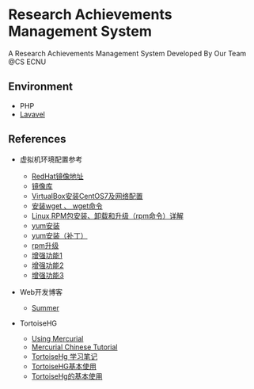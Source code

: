 # Research Achievements Management System
A Research Achievements Management System Developed By Our Team @CS ECNU

## Environment
- PHP
- [Lavavel](https://laravel.com/docs/7.x)



## References
- 虚拟机环境配置参考
  - [RedHat镜像地址](https://www.cnblogs.com/qingbai/p/12020581.html)
  - [镜像库](http://mirrors.163.com/centos/7.8.2003/os/x86_64/Packages/)
  - [VirtualBox安装CentOS7及网络配置](https://blog.csdn.net/xlyrh/article/details/104924101)
  - [安装wget 、 wget命令](https://blog.csdn.net/zanbin169/article/details/12871943)
  - [Linux RPM包安装、卸载和升级（rpm命令）详解](http://c.biancheng.net/view/2872.html)
  - [yum安装](https://blog.csdn.net/genaro26/article/details/93979591)
  - [yum安装（补丁）](https://blog.csdn.net/yqj234/article/details/83374665)
  - [rpm升级](https://www.cnblogs.com/ontoweb-zp/p/9268008.html)
  - [增强功能1](http://download.virtualbox.org/virtualbox)
  - [增强功能2](https://www.jb51.net/article/115159.htm)
  - [增强功能3](https://jingyan.baidu.com/article/d2b1d102cf998b5c7f37d442.html)


- Web开发博客
  - [Summer](https://learnku.com/users/1)
- TortoiseHG
  - [Using Mercurial](http://irtfweb.ifa.hawaii.edu/~lockhart/hg.html#Getting_an_Existing_Repository_Cloning)
  - [Mercurial Chinese Tutorial](https://www.mercurial-scm.org/wiki/ChineseTutorialInstall)
  - [TortoiseHg 学习笔记](https://blog.csdn.net/xukai871105/article/details/25649331)
  - [TortoiseHG基本使用](https://blog.csdn.net/u012198575/article/details/89215714?utm_medium=distribute.pc_relevant.none-task-blog-BlogCommendFromMachineLearnPai2-1.nonecase&depth_1-utm_source=distribute.pc_relevant.none-task-blog-BlogCommendFromMachineLearnPai2-1.nonecase)
  - [TortoiseHg的基本使用](https://github.com/AllenWan14353/StudyNotes/blob/master/TortoiseHg/TortoiseHg%E4%BD%BF%E7%94%A8%E6%95%99%E7%A8%8B.md)
